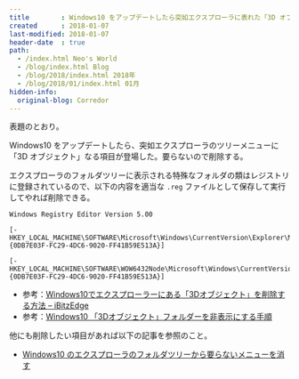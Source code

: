 ```yaml
---
title        : Windows10 をアップデートしたら突如エクスプローラに表れた「3D オブジェクト」を消す
created      : 2018-01-07
last-modified: 2018-01-07
header-date  : true
path:
  - /index.html Neo's World
  - /blog/index.html Blog
  - /blog/2018/index.html 2018年
  - /blog/2018/01/index.html 01月
hidden-info:
  original-blog: Corredor
---
```


表題のとおり。

Windows10 をアップデートしたら、突如エクスプローラのツリーメニューに「3D オブジェクト」なる項目が登場した。要らないので削除する。

エクスプローラのフォルダツリーに表示される特殊なフォルダの類はレジストリに登録されているので、以下の内容を適当な `.reg` ファイルとして保存して実行してやれば削除できる。

```properties
Windows Registry Editor Version 5.00

[-HKEY_LOCAL_MACHINE\SOFTWARE\Microsoft\Windows\CurrentVersion\Explorer\MyComputer\NameSpace\{0DB7E03F-FC29-4DC6-9020-FF41B59E513A}]

[-HKEY_LOCAL_MACHINE\SOFTWARE\WOW6432Node\Microsoft\Windows\CurrentVersion\Explorer\MyComputer\NameSpace\{0DB7E03F-FC29-4DC6-9020-FF41B59E513A}]
```

- 参考：[Windows10でエクスプローラーにある「3Dオブジェクト」を削除する方法 – iBitzEdge](https://i-bitzedge.com/tips/how-to-remove-3d-object)
- 参考：[Windows10 「3Dオブジェクト」フォルダーを非表示にする手順](https://freepc.jp/post-28131)

他にも削除したい項目があれば以下の記事を参照のこと。

- [Windows10 のエクスプローラのフォルダツリーから要らないメニューを消す](/blog/2016/09/24-01.html)
